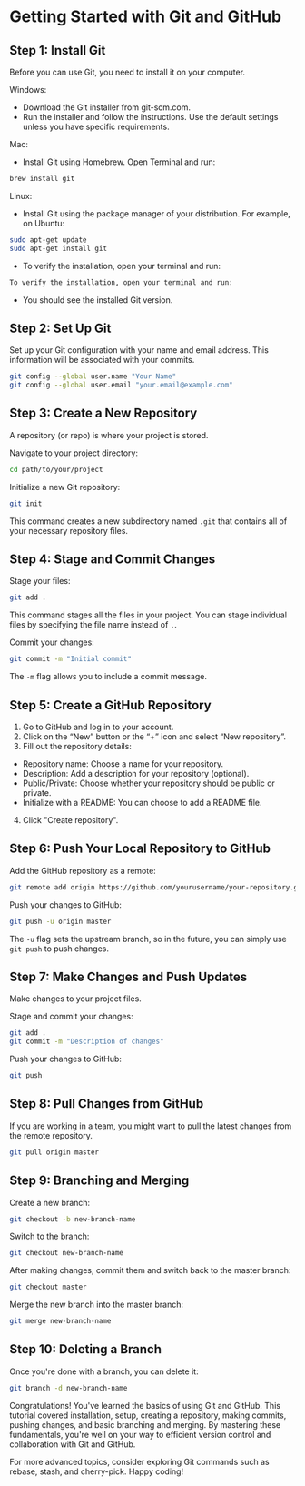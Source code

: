 # Getting Started with Git and GitHub

## Step 1: Install Git

Before you can use Git, you need to install it on your computer.

Windows:
- Download the Git installer from git-scm.com.
- Run the installer and follow the instructions. Use the default settings unless you have specific requirements.

Mac: 
- Install Git using Homebrew. Open Terminal and run:
```sh
brew install git
```

Linux:
- Install Git using the package manager of your distribution. For example, on Ubuntu:
```sh
sudo apt-get update
sudo apt-get install git
```
- To verify the installation, open your terminal and run:
```sh
To verify the installation, open your terminal and run:
```
- You should see the installed Git version.
  
## Step 2: Set Up Git

Set up your Git configuration with your name and email address. This information will be associated with your commits.
  ```sh
  git config --global user.name "Your Name"
  git config --global user.email "your.email@example.com"
  ```

## Step 3: Create a New Repository

A repository (or repo) is where your project is stored.

Navigate to your project directory:
   ```sh
   cd path/to/your/project
   ```
Initialize a new Git repository:
   ```sh
   git init
   ```
This command creates a new subdirectory named `.git` that contains all of your necessary repository files.

## Step 4: Stage and Commit Changes

Stage your files:

  ```sh
  git add .
  ```
This command stages all the files in your project. You can stage individual files by specifying the file name instead of `.`.

Commit your changes:
   ```sh
   git commit -m "Initial commit"
   ```
The `-m` flag allows you to include a commit message.

## Step 5: Create a GitHub Repository

1. Go to GitHub and log in to your account.
2. Click on the “New” button or the “+” icon and select “New repository”.
3. Fill out the repository details:
 - Repository name: Choose a name for your repository.
 - Description: Add a description for your repository (optional).
 - Public/Private: Choose whether your repository should be public or private.
 - Initialize with a README: You can choose to add a README file.
4. Click "Create repository".

## Step 6: Push Your Local Repository to GitHub

Add the GitHub repository as a remote:
   ```sh
   git remote add origin https://github.com/yourusername/your-repository.git
   ```
Push your changes to GitHub:
   ```sh
   git push -u origin master
   ```
The `-u` flag sets the upstream branch, so in the future, you can simply use `git push` to push changes.

## Step 7: Make Changes and Push Updates

Make changes to your project files.

Stage and commit your changes:
   ```sh
   git add .
   git commit -m "Description of changes"
   ```
Push your changes to GitHub:
   ```sh
   git push
   ```

## Step 8: Pull Changes from GitHub

If you are working in a team, you might want to pull the latest changes from the remote repository.
   ```sh
   git pull origin master
   ```

## Step 9: Branching and Merging

Create a new branch:
   ```sh
   git checkout -b new-branch-name
   ```

Switch to the branch:
   ```sh
   git checkout new-branch-name
   ```

After making changes, commit them and switch back to the master branch:
   ```sh
   git checkout master
   ```

Merge the new branch into the master branch:
   ```sh
   git merge new-branch-name
   ```

## Step 10: Deleting a Branch

Once you're done with a branch, you can delete it:
   ```sh
   git branch -d new-branch-name
   ```

Congratulations! You've learned the basics of using Git and GitHub. This tutorial covered installation, setup, creating a repository, making commits, pushing changes, and basic branching and merging. By mastering these fundamentals, you're well on your way to efficient version control and collaboration with Git and GitHub.

For more advanced topics, consider exploring Git commands such as rebase, stash, and cherry-pick. Happy coding!

